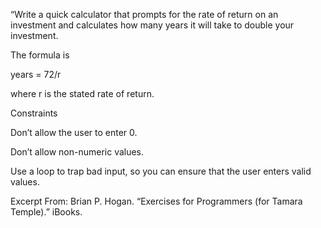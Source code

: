 “Write a quick calculator that prompts for the rate of return on an investment and calculates how many years it will take to double your investment.

The formula is

years = 72/r

where r is the stated rate of return.


Constraints

Don’t allow the user to enter 0.

Don’t allow non-numeric values.

Use a loop to trap bad input, so you can ensure that the user enters valid values.



Excerpt From: Brian P. Hogan. “Exercises for Programmers (for Tamara Temple).” iBooks.
